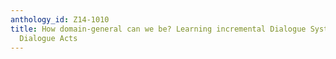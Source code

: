```yaml
---
anthology_id: Z14-1010
title: How domain-general can we be? Learning incremental Dialogue Systems without
  Dialogue Acts
---
```


